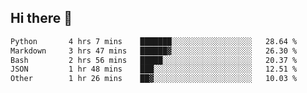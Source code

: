 ## Hi there 👋

<!--START_SECTION:waka-->

```txt
Python       4 hrs 7 mins    ███████░░░░░░░░░░░░░░░░░░   28.64 %
Markdown     3 hrs 47 mins   ██████▓░░░░░░░░░░░░░░░░░░   26.30 %
Bash         2 hrs 56 mins   █████░░░░░░░░░░░░░░░░░░░░   20.37 %
JSON         1 hr 48 mins    ███░░░░░░░░░░░░░░░░░░░░░░   12.51 %
Other        1 hr 26 mins    ██▓░░░░░░░░░░░░░░░░░░░░░░   10.03 %
```

<!--END_SECTION:waka-->

<!--
**OliverShang/OliverShang** is a ✨ _special_ ✨ repository because its `README.md` (this file) appears on your GitHub profile.

Here are some ideas to get you started:

- 🔭 I’m currently working on ...
- 🌱 I’m currently learning ...
- 👯 I’m looking to collaborate on ...
- 🤔 I’m looking for help with ...
- 💬 Ask me about ...
- 📫 How to reach me: ...
- 😄 Pronouns: ...
- ⚡ Fun fact: ...
-->
